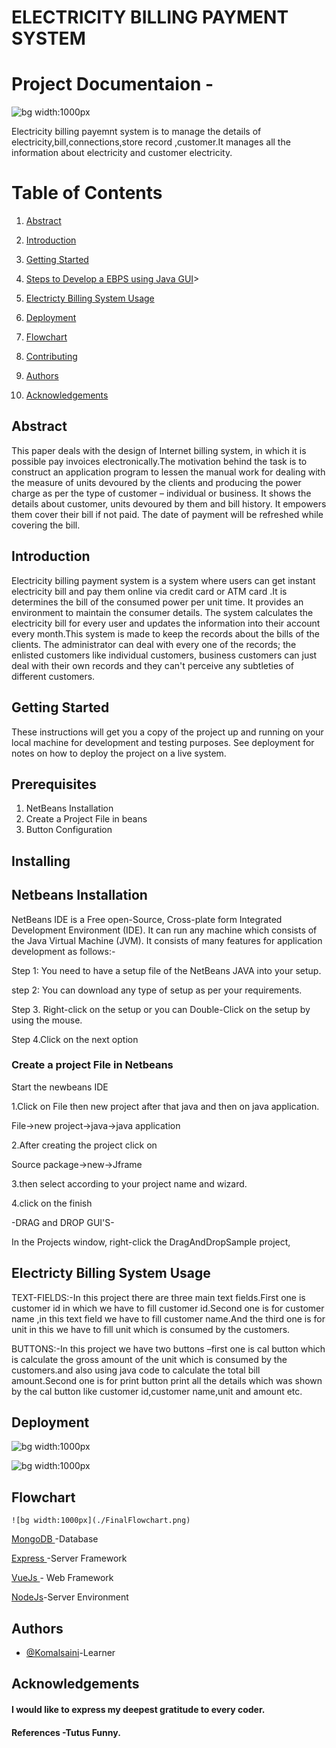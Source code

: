 
# ELECTRICITY BILLING PAYMENT SYSTEM
# Project Documentaion -

 



![bg width:1000px](./all2.png)


 Electricity billing payemnt system is to manage the details of electricity,bill,connections,store record ,customer.It manages all the information about electricity and customer electricity.

# Table of Contents
1. [Abstract](#Abstract)
2. [Introduction](#Introduction)
3. [Getting Started](#GettingStarted)
4. [Steps to Develop a EBPS using Java GUI](#Steps_to_Develop_a_EBPS_using_Java_GUI)>
5. [Electricty Billing System Usage](#Electricty_Billing_System_Usage)
6. [Deployment](#Deployment)
7. [Flowchart](#Flowchart)

   
8. [Contributing](#Contributing)
9. [Authors](#Authors)
10. [Acknowledgements](#Acknowledgements)


## Abstract
This paper deals with the design of Internet billing system, in which it is possible pay invoices electronically.The  motivation  behind  the  task  is  to  construct  an  application program to lessen the manual work for dealing with the measure of units devoured by the clients and producing the power charge as per the type of customer – individual or business. It shows the details about customer, units devoured by them and bill history. It empowers them cover their bill if not paid. The date of payment will be refreshed while covering the bill.
## Introduction
Electricity billing payment system is a system where users can get instant electricity bill and pay them online via credit card or ATM card .It is determines the bill of the consumed power per unit time.
It provides an environment to maintain the consumer details.
The system calculates the electricity bill for every user and updates the information into their account every month.This  system  is  made  to  keep  the  records  about  the  bills  of  the  clients.  The administrator  can  deal  with  every  one  of  the  records;  the  enlisted  customers  like  individual customers, business customers can just deal with their own records and they can't perceive any subtleties  of  different  customers.

## Getting Started
These instructions will get you a copy of the project up and running on your local machine for development and testing purposes. See deployment for notes on how to deploy the project on a live system.
##  Prerequisites
1. NetBeans Installation
2. Create a Project File in beans
4. Button Configuration
## Installing
## Netbeans Installation
NetBeans IDE is a Free open-Source, Cross-plate form Integrated Development Environment (IDE). It can run any machine which consists of the Java Virtual Machine (JVM). It consists of many features for application development as follows:-

Step 1: You need to have a setup file of the NetBeans JAVA into your setup.

step 2: You can download any type of setup as per your requirements.

Step 3. Right-click on the setup or you can Double-Click on the setup by using the mouse.

Step 4.Click on the next option


### Create a project File in Netbeans
Start the newbeans IDE

1.Click on File then new project after that java and then on java application.

File->new project->java->java application

2.After creating the project click on

Source package->new->Jframe

3.then select according to your project name and wizard.

4.click on the finish

-DRAG and DROP GUI'S-

In the Projects window, right-click the DragAndDropSample project,


## Electricty Billing System Usage

TEXT-FIELDS:-In this project there are three main text fields.First one is customer id in which we have to fill customer id.Second one is for customer name ,in this text field we have to fill customer name.And the third one is for unit in this we have to fill unit which is consumed by the customers.

BUTTONS:-In this project we have two buttons –first one is cal button which is calculate the gross amount of the unit which is consumed by the customers.and also using java code to calculate the total bill amount.Second one is for print button print all the details which was shown by the cal button like customer id,customer name,unit and amount etc.




## Deployment

![bg width:1000px](./Calculate1.png)

![bg width:1000px](./Printofelectricity1.png)

## Flowchart
    ![bg width:1000px](./FinalFlowchart.png)


 [MongoDB ](#example)-Database

 [Express ](#example)-Server Framework

 [VueJs ](#example)- Web Framework

 [NodeJs](#example)-Server Environment

## Authors

- [@Komalsaini](https://github.com/KomalSaini16)-Learner


## Acknowledgements

 #### I would like to express my deepest gratitude to every coder.


#### References -Tutus Funny.

